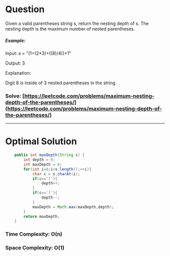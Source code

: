# Question

Given a valid parentheses string s, return the nesting depth of s. The nesting depth is the maximum number of nested parentheses.



##### Example:

Input: s = "(1+(2*3)+((8)/4))+1"

Output: 3

Explanation:

Digit 8 is inside of 3 nested parentheses in the string.


### Solve: [https://leetcode.com/problems/maximum-nesting-depth-of-the-parentheses/](https://leetcode.com/problems/maximum-nesting-depth-of-the-parentheses/)

***

# Optimal Solution
        

``` java
    public int maxDepth(String s) {
        int depth = 0;
        int maxDepth = 0;
        for(int i=0;i<s.length();++i){
            char c = s.charAt(i);
            if(c=='('){
                depth++;
            }
            if(c==')'){
                depth--;
            }
            maxDepth = Math.max(maxDepth,depth);
        }
        return maxDepth;
    }
```

### Time Complexity: O(n)
### Space Complexity: O(1)